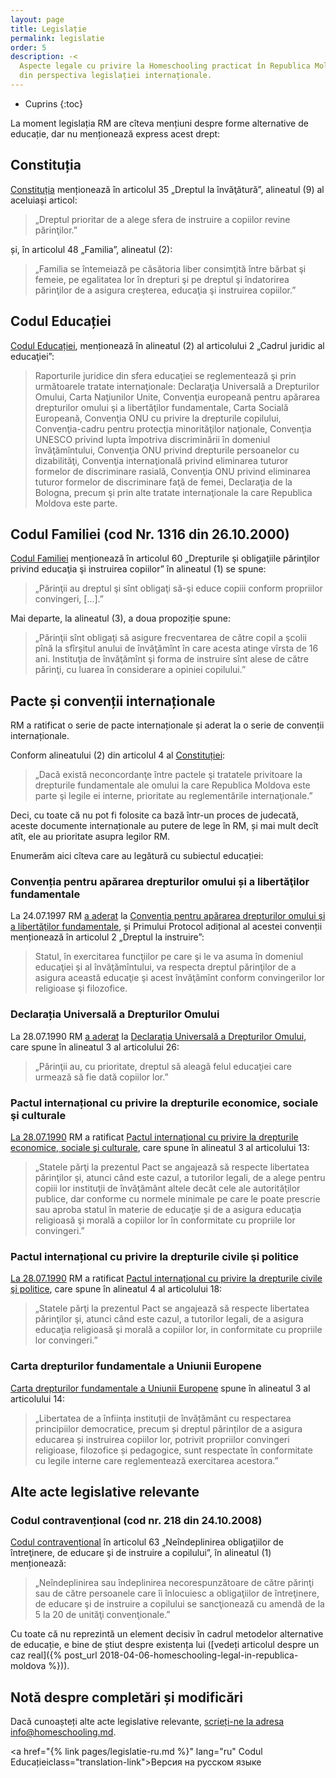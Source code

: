 ```yaml
---
layout: page
title: Legislație
permalink: legislatie
order: 5
description: -<
  Aspecte legale cu privire la Homeschooling practicat în Republica Moldova, și
  din perspectiva legislației internaționale.
---
```


* Cuprins
{:toc}

La moment legislația RM are cîteva mențiuni despre forme alternative de
educație, dar nu menționează express acest drept:

## Constituția

[Constituția](http://lex.justice.md/md/311496/) menționează în articolul 35
„Dreptul la învăţătură”, alineatul (9) al aceluiași articol:

> „Dreptul prioritar de a alege sfera de instruire a copiilor revine
> părinţilor.”

și, în articolul 48 „Familia”, alineatul (2):

> „Familia se întemeiază pe căsătoria liber consimţită între bărbat şi femeie,
> pe egalitatea lor în drepturi şi pe dreptul şi îndatorirea părinţilor de
> a asigura creşterea, educaţia şi instruirea copiilor.”

## Codul Educației

[Codul Educației](http://lex.justice.md/md/355156/), menționează în alineatul
(2) al articolului 2 „Cadrul juridic al educaţiei”:

> Raporturile juridice din sfera educaţiei se reglementează şi prin următoarele
> tratate internaţionale: Declaraţia Universală a Drepturilor Omului, Carta
> Naţiunilor Unite, Convenţia europeană pentru apărarea drepturilor omului şi
> a libertăţilor fundamentale, Carta Socială Europeană, Convenţia ONU cu privire
> la drepturile copilului, Convenţia-cadru pentru protecţia minorităţilor
> naţionale, Convenţia UNESCO privind lupta împotriva discriminării în domeniul
> învăţămîntului, Convenţia ONU privind drepturile persoanelor cu dizabilităţi,
> Convenţia internaţională privind eliminarea tuturor formelor de discriminare
> rasială, Convenţia ONU privind eliminarea tuturor formelor de discriminare
> faţă de femei, Declaraţia de la Bologna, precum şi prin alte tratate
> internaţionale la care Republica Moldova este parte.

## Codul Familiei (cod Nr. 1316 din  26.10.2000)

[Codul Familiei](http://lex.justice.md/md/286119/) menționează în articolul 60
„Drepturile şi obligaţiile părinţilor privind educaţia şi instruirea copiilor”
în alineatul (1) se spune:

> „Părinţii au dreptul şi sînt obligaţi să-şi educe copiii conform propriilor
> convingeri, […].”

Mai departe, la alineatul (3), a doua propoziție spune:

> „Părinţii sînt obligaţi să asigure frecventarea de către copil a şcolii pînă
> la sfîrşitul anului de învăţămînt în care acesta atinge vîrsta de 16 ani.
> Instituţia de învăţămînt şi forma de instruire sînt alese de către părinţi, cu
> luarea în considerare a opiniei copilului.”

## Pacte și convenții internaționale

RM a ratificat o serie de pacte internaționale și aderat la o serie de convenții
internaționale.

Conform alineatului (2) din articolul 4 al
[Constituției](http://lex.justice.md/md/311496/):

> „Dacă există neconcordanţe între pactele şi tratatele privitoare la drepturile
> fundamentale ale omului la care Republica Moldova este parte şi legile ei
> interne, prioritate au reglementările internaţionale.”

Deci, cu toate că nu pot fi folosite ca bază într-un proces de judecată, aceste
documente internaționale au putere de lege în RM, și mai mult decît atît, ele au
prioritate asupra legilor RM.

Enumerăm aici cîteva care au legătură cu subiectul educației:

### Convenția pentru apărarea drepturilor omului și a libertăţilor fundamentale

La 24.07.1997 RM [a aderat](http://lex.justice.md/md/307753/) la [Convenția
pentru apărarea drepturilor omului și a libertăţilor
fundamentale](http://lex.justice.md/md/285802/), și Primului Protocol adițional
al acestei convenții menționează în articolul 2 „Dreptul la instruire”:

> Statul, în exercitarea funcţiilor pe care şi le va asuma în domeniul
> educaţiei şi al învăţămîntului, va respecta dreptul părinţilor de a asigura
> această educaţie şi acest învăţămînt conform convingerilor lor religioase şi
> filozofice.

### Declarația Universală a Drepturilor Omului

La 28.07.1990 RM [a aderat](http://lex.justice.md/md/306843/) la [Declarația
Universală a Drepturilor Omului](http://lex.justice.md/md/356364/), care spune
în alineatul 3 al articolului 26:

> „Părinţii au, cu prioritate, dreptul să aleagă felul educaţiei care urmează să
> fie dată copiilor lor.”

### Pactul internațional cu privire la drepturile economice, sociale şi culturale

[La 28.07.1990](http://lex.justice.md/md/306843/) RM a ratificat [Pactul
internațional cu privire la drepturile economice, sociale şi
culturale](http://lex.justice.md/md/356369/), care spune în alineatul 3 al
articolului 13:

> „Statele părţi la prezentul Pact se angajează să respecte libertatea
> părinţilor şi, atunci când este cazul, a tutorilor legali, de a alege pentru
> copiii lor instituţii de învăţământ altele decât cele ale autorităţilor
> publice, dar conforme cu normele minimale pe care le poate prescrie sau aproba
> statul în materie de educaţie şi de a asigura educaţia religioasă şi morală
> a copiilor lor în conformitate cu propriile lor convingeri.”

### Pactul internațional cu privire la drepturile civile şi politice

[La 28.07.1990](http://lex.justice.md/md/306843/) RM a ratificat [Pactul
internațional cu privire la drepturile civile şi
politice](http://lex.justice.md/md/356337/), care spune în alineatul 4 al
articolului 18:

> „Statele părţi la prezentul Pact se angajează să respecte libertatea
> părinţilor şi, atunci când este cazul, a tutorilor legali, de a asigura
> educaţia religioasă şi morală a copiilor lor, in conformitate cu propriile lor
> convingeri.”

### Carta drepturilor fundamentale a Uniunii Europene

[Carta drepturilor fundamentale a Uniunii
Europene](http://eur-lex.europa.eu/LexUriServ/LexUriServ.do?uri=OJ:C:2010:083:0389:0403:ro:PDF)
spune în alineatul 3 al articolului 14:

> „Libertatea de a înființa instituții de învățământ cu respectarea principiilor
> democratice, precum și dreptul părinților de a asigura educarea și instruirea
> copiilor lor, potrivit propriilor convingeri religioase, filozofice și
> pedagogice, sunt respectate în conformitate cu legile interne care
> reglementează exercitarea acestora.”

## Alte acte legislative relevante

### Codul contravențional (cod nr. 218 din  24.10.2008)

[Codul contravențional](http://lex.justice.md/md/330879/) în articolul 63
„Neîndeplinirea obligaţiilor de întreţinere, de educare şi de instruire
a copilului”, în alineatul (1) menționează:

> „Neîndeplinirea sau îndeplinirea necorespunzătoare de către părinţi sau de
> către persoanele care îi înlocuiesc a obligaţiilor de întreţinere, de educare
> şi de instruire a copilului se sancţionează cu amendă de la 5 la 20 de unităţi
> convenţionale.”

Cu toate că nu reprezintă un element decisiv în cadrul metodelor alternative de
educație, e bine de știut despre existența lui ([vedeți articolul despre un caz
real]({% post_url 2018-04-06-homeschooling-legal-in-republica-moldova %})).

## Notă despre completări și modificări

Dacă cunoașteți alte acte legislative relevante, [scrieți-ne la adresa
info@homeschooling.md](mailto:info@homeschooling.md).

<a href="{% link pages/legislatie-ru.md %}" lang="ru"
Codul Educațieiclass="translation-link">Версия на русском языке</a>
